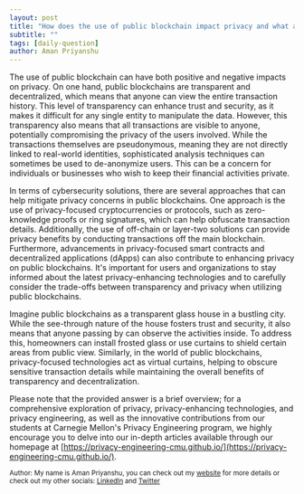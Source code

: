 ```yaml
---
layout: post
title: "How does the use of public blockchain impact privacy and what are the cybersecurity solutions?"
subtitle: ""
tags: [daily-question]
author: Aman Priyanshu
---
```


The use of public blockchain can have both positive and negative impacts on privacy. On one hand, public blockchains are transparent and decentralized, which means that anyone can view the entire transaction history. This level of transparency can enhance trust and security, as it makes it difficult for any single entity to manipulate the data. However, this transparency also means that all transactions are visible to anyone, potentially compromising the privacy of the users involved. While the transactions themselves are pseudonymous, meaning they are not directly linked to real-world identities, sophisticated analysis techniques can sometimes be used to de-anonymize users. This can be a concern for individuals or businesses who wish to keep their financial activities private.

In terms of cybersecurity solutions, there are several approaches that can help mitigate privacy concerns in public blockchains. One approach is the use of privacy-focused cryptocurrencies or protocols, such as zero-knowledge proofs or ring signatures, which can help obfuscate transaction details. Additionally, the use of off-chain or layer-two solutions can provide privacy benefits by conducting transactions off the main blockchain. Furthermore, advancements in privacy-focused smart contracts and decentralized applications (dApps) can also contribute to enhancing privacy on public blockchains. It's important for users and organizations to stay informed about the latest privacy-enhancing technologies and to carefully consider the trade-offs between transparency and privacy when utilizing public blockchains.

Imagine public blockchains as a transparent glass house in a bustling city. While the see-through nature of the house fosters trust and security, it also means that anyone passing by can observe the activities inside. To address this, homeowners can install frosted glass or use curtains to shield certain areas from public view. Similarly, in the world of public blockchains, privacy-focused technologies act as virtual curtains, helping to obscure sensitive transaction details while maintaining the overall benefits of transparency and decentralization.

Please note that the provided answer is a brief overview; for a comprehensive exploration of privacy, privacy-enhancing technologies, and privacy engineering, as well as the innovative contributions from our students at Carnegie Mellon's Privacy Engineering program, we highly encourage you to delve into our in-depth articles available through our homepage at [https://privacy-engineering-cmu.github.io/](https://privacy-engineering-cmu.github.io/).

<small>Author: My name is Aman Priyanshu, you can check out my [website](https://amanpriyanshu.github.io/) for more details or check out my other socials: [LinkedIn](https://www.linkedin.com/in/aman-priyanshu/) and [Twitter](https://twitter.com/AmanPriyanshu6)</small>
